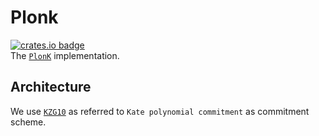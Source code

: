 # Plonk
[![crates.io badge](https://img.shields.io/crates/v/zero-plonk.svg)](https://crates.io/crates/zero-plonk)  
The [`PlonK`](https://eprint.iacr.org/2019/953.pdf) implementation.

## Architecture
We use [`KZG10`](https://www.iacr.org/archive/asiacrypt2010/6477178/6477178.pdf) as referred to `Kate polynomial commitment` as commitment scheme.
